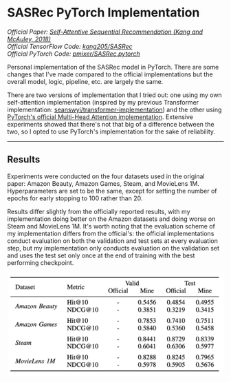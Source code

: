 # SASRec PyTorch Implementation
_Official Paper: [Self-Attentive Sequential Recommendation (Kang and McAuley, 2018)](https://arxiv.org/abs/1808.09781)_ \
_Official TensorFlow Code: [kang205/SASRec](https://github.com/kang205/SASRec)_ \
_Official PyTorch Code: [pmixer/SASRec.pytorch](https://github.com/pmixer/SASRec.pytorch)_

Personal implementation of the SASRec model in PyTorch. There are some changes that I've made compared to the official implementations but the overall model, logic, pipeline, etc. are largely the same.

There are two versions of implementation that I tried out: one using my own self-attention implementation (inspired by my previous Transformer implementation: [seanswyi/transformer-implementation](https://github.com/seanswyi/transformer-implementation)) and the other using [PyTorch's official Multi-Head Attention implementation](https://pytorch.org/docs/stable/generated/torch.nn.MultiheadAttention.html). Extensive experiments showed that there's not that big of a difference between the two, so I opted to use PyTorch's implementation for the sake of reliability.

---

## Results

Experiments were conducted on the four datasets used in the original paper: Amazon Beauty, Amazon Games, Steam, and MovieLens 1M. Hyperparameters are set to be the same, except for setting the number of epochs for early stopping to 100 rather than 20.

Results differ slightly from the officially reported results, with my implementation doing better on the Amazon datasets and doing worse on Steam and MovieLens 1M. It's worth noting that the evaluation scheme of my implementation differs from the official's: the official implementations conduct evaluation on both the validation and test sets at every evaluation step, but my implementation only conducts evaluation on the validation set and uses the test set only once at the end of training with the best performing checkpoint.

<p align="center">
  <img src="https://github.com/seanswyi/sasrec-pytorch/blob/main/images/results.png?raw=true" alt="Results" width=600/>
</p>
